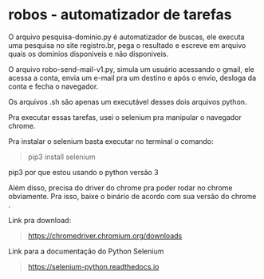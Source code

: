 # robos - automatizador de tarefas

O arquivo pesquisa-dominio.py é automatizador de buscas, ele executa uma pesquisa no site 
registro.br, pega o resultado e escreve em arquivo quais os dominios disponiveis e não disponiveis.

O arquivo robo-send-mail-v1.py, simula um usuário acessando o gmail, ele acessa a conta, envia um e-mail pra 
um destino e após o envio, desloga da conta e fecha o navegador.

Os arquivos .sh são apenas um executável desses dois arquivos python.

Pra executar essas tarefas, usei o selenium pra manipular o navegador chrome.

Pra instalar o selenium basta executar no terminal o comando: 

> pip3 install selenium

pip3 por que estou usando o python versão 3

Além disso, precisa do driver do chrome pra poder rodar no chrome obviamente.
Pra isso, baixe o binário de acordo com sua versão do chrome .

Link pra download: 

> https://chromedriver.chromium.org/downloads

Link para a documentação do Python Selenium
> https://selenium-python.readthedocs.io
